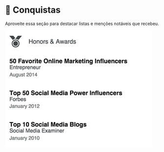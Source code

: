 # 👑 Conquistas

Aproveite essa seção para destacar listas e menções notáveis que recebeu.

![](.gitbook/assets/image%20%281%29.png)

